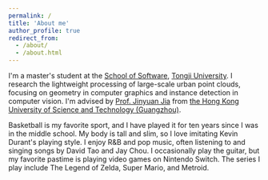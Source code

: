 ```yaml
---
permalink: /
title: 'About me'
author_profile: true
redirect_from:
  - /about/
  - /about.html
---
```


I'm a master's student at the [School of Software](https://sse.tongji.edu.cn/), [Tongji University](https://www.tongji.edu.cn/). I research the lightweight processing of large-scale urban point clouds, focusing on geometry in computer graphics and instance detection in computer vision. I'm advised by [Prof. Jinyuan Jia](https://facultyprofiles.hkust-gz.edu.cn/faculty-personal-page?id=467) from [the Hong Kong University of Science and Technology (Guangzhou)](https://www.hkust-gz.edu.cn/).

Basketball is my favorite sport, and I have played it for ten years since I was in the middle school. My body is tall and slim, so I love imitating Kevin Durant's playing style. I enjoy R&B and pop music, often listening to and singing songs by David Tao and Jay Chou. I occasionally play the guitar, but my favorite pastime is playing video games on Nintendo Switch. The series I play include The Legend of Zelda, Super Mario, and Metroid.
